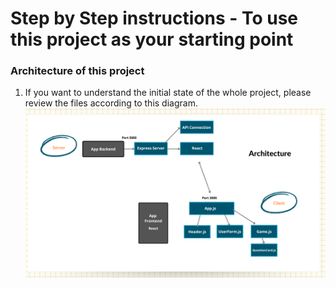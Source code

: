 # Step by Step instructions - To use this project as your starting point

### Architecture of this project
1. If you want to understand the initial state of the whole project, please review the files according to this diagram. 
![General Arquitecture](https://raw.githubusercontent.com/Yosolita1978/screenshoots/df4ffad176d63a2fb1a31c24b341b3a8115975a7/2023/H1/FlowchartArchitecture.png)

